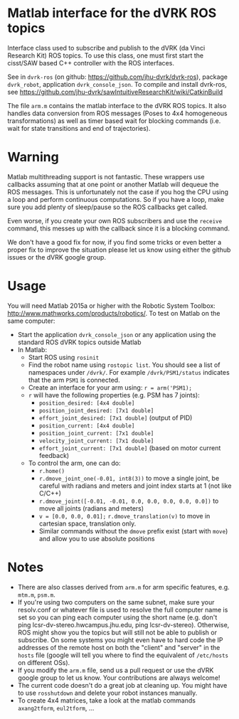 Matlab interface for the dVRK ROS topics
========================================

Interface class used to subscribe and publish to the dVRK (da Vinci
Research Kit) ROS topics.  To use this class, one must first start the
cisst/SAW based C++ controller with the ROS interfaces.

See in `dvrk-ros` (on github: https://github.com/jhu-dvrk/dvrk-ros),
package `dvrk_robot`, application `dvrk_console_json`.  To compile and
install dvrk-ros, see
https://github.com/jhu-dvrk/sawIntuitiveResearchKit/wiki/CatkinBuild

The file `arm.m` contains the matlab interface to the dVRK ROS topics.
It also handles data conversion from ROS messages (Poses to 4x4
homogeneous transformations) as well as timer based wait for blocking
commands (i.e. wait for state transitions and end of trajectories).

Warning
=======

Matlab multithreading support is not fantastic.  These wrappers use
callbacks assuming that at one point or another Matlab will dequeue
the ROS messages.  This is unfortunately not the case if you hog the
CPU using a loop and perform continuous computations.  So if you have
a loop, make sure you add plenty of sleep/pause so the ROS
callbacks get called.

Even worse, if you create your own ROS subscribers and use the
`receive` command, this messes up with the callback since it is a
blocking command.

We don't have a good fix for now, if you find some tricks or even
better a proper fix to improve the situation please let us know using
either the github issues or the dVRK google group.

Usage
=====

You will need Matlab 2015a or higher with the Robotic System Toolbox: http://www.mathworks.com/products/robotics/.  To test on Matlab on the same computer:
 * Start the application `dvrk_console_json` or any application using the standard ROS dVRK topics outside Matlab
 * In Matlab:
   * Start ROS using `rosinit`
   * Find the robot name using `rostopic list`.  You should see a list of namespaces under `/dvrk/`.  For example `/dvrk/PSM1/status` indicates that the arm `PSM1` is connected.
   * Create an interface for your arm using: `r = arm('PSM1);`
   * `r` will have the following properties (e.g. PSM has 7 joints):
     * `position_desired: [4x4 double]`
     * `position_joint_desired: [7x1 double]`
     * `effort_joint_desired: [7x1 double]` (output of PID)
     * `position_current: [4x4 double]`
     * `position_joint_current: [7x1 double]`
     * `velocity_joint_current: [7x1 double]`
     * `effort_joint_current: [7x1 double]` (based on motor current feedback)
   * To control the arm, one can do:
     * `r.home()`
     * `r.dmove_joint_one(-0.01, int8(3))` to move a single joint, be careful with radians and meters and joint index starts at 1 (not like C/C++)
     * `r.dmove_joint([-0.01, -0.01, 0.0, 0.0, 0.0, 0.0, 0.0])` to move all joints (radians and meters)
     * `v = [0.0, 0.0, 0.01];`
       `r.dmove_translation(v)` to move in cartesian space, translation only.
     * Similar commands without the `dmove` prefix exist (start with `move`) and allow you to use absolute positions

Notes
=====

* There are also classes derived from `arm.m` for arm specific features, e.g. `mtm.m`, `psm.m`.
* If you're using two computers on the same subnet, make sure your resolv.conf or whatever file is used to resolve the full computer name is set so you can ping each computer using the short name (e.g. don't ping lcsr-dv-stereo.hwcampus.jhu.edu, ping lcsr-dv-stereo).  Otherwise, ROS might show you the topics but will still not be able to publish or subscribe.  On some systems you might even have to hard code the IP addresses of the remote host on both the "client" and "server" in the `hosts` file (google will tell you where to find the equivalent of `/etc/hosts` on different OSs).
* If you modify the `arm.m` file, send us a pull request or use the dVRK google group to let us know.  Your contributions are always welcome!
* The current code doesn't do a great job at cleaning up.  You might have to use `rosshutdown` and delete your robot instances manually.
* To create 4x4 matrices, take a look at the matlab commands `axang2tform`, `eul2tform`, ...
